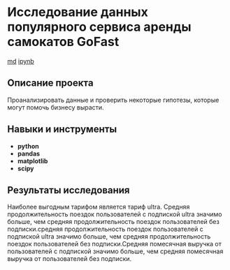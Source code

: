 # Исследование данных популярного сервиса аренды самокатов GoFast

[md](https://github.com/VotinovAlS/Portfolio/blob/master/Yandex_Praktikum_Projects/4.Kicksharing_Tariffs_Analysis/README.md)     [ipynb](https://github.com/VotinovAlS/Portfolio/blob/master/Yandex_Praktikum_Projects/4.Kicksharing_Tariffs_Analysis/P4_Kicksharing_Tariffs_Analysis.ipynb)

## Описание проекта

Проанализировать данные и проверить некоторые гипотезы, которые могут помочь бизнесу вырасти.

## Навыки и инструменты

- **python**
- **pandas**
- **matplotlib**
- **scipy**

## 

## Результаты исследования

Наиболее выгодным тарифом является тариф ultra. Средняя продолжительность поездок пользователей с подпиской ultra значимо больше, чем средняя продолжительность поездок пользователей без подписки.средняя продолжительность поездок пользователей с подпиской ultra значимо больше, чем средняя продолжительность поездок пользователей без подписки.Средняя помесячная выручка от пользователей с подпиской значимо больше, чем средняя помесячная выручка от пользователей без подписки.